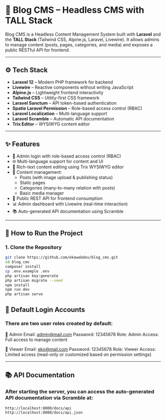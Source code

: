 # 📰 Blog CMS – Headless CMS with TALL Stack

Blog CMS is a Headless Content Management System built with **Laravel** and the **TALL Stack** (Tailwind CSS, Alpine.js, Laravel, Livewire). It allows admins to manage content (posts, pages, categories, and media) and exposes a public RESTful API for frontend.

---

## ⚙️ Tech Stack

- **Laravel 12** – Modern PHP framework for backend
- **Livewire** – Reactive components without writing JavaScript
- **Alpine.js** – Lightweight frontend interactivity
- **Tailwind CSS** – Utility-first CSS framework
- **Laravel Sanctum** – API token-based authentication
- **Spatie Laravel Permission** – Role-based access control (RBAC)
- **Laravel Localization** – Multi-language support
- **Laravel Scramble** – Automatic API documentation
- **Trix Editor** – WYSIWYG content editor

---

## ✨ Features

- 🔐 Admin login with role-based access control (RBAC)
- 🌐 Multi-language support for content and UI
- 📝 Rich-text content editing using Trix WYSIWYG editor
- 📂 Content management:
  - Posts (with image upload & publishing status)
  - Static pages
  - Categories (many-to-many relation with posts)
  - Basic media manager
- 📡 Public REST API for frontend consumption
- 📊 Admin dashboard with Livewire (real-time interaction)
- 📚 Auto-generated API documentation using Scramble

---

## 🚀 How to Run the Project

### 1. Clone the Repository
```bash
git clone https://github.com/ekowebdev/blog_cms.git
cd blog_cms
composer install
cp .env.example .env
php artisan key:generate
php artisan migrate --seed
npm install
npm run dev
php artisan serve
```

## 👤 Default Login Accounts
### There are two user roles created by default:

🔸 Admin
Email: admin@mail.com
Password: 12345678
Role: Admin
Access: Full access to manage content

🔸 Viewer
Email: eko@mail.com
Password: 12345678
Role: Viewer
Access: Limited access (read-only or customized based on permission settings)

---

## 📚 API Documentation
### After starting the server, you can access the auto-generated API documentation via Scramble at:

```bash
http://localhost:8000/docs/api
http://localhost:8000/docs/api.json
